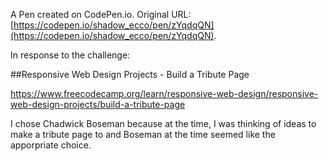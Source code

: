 A Pen created on CodePen.io. Original URL: [https://codepen.io/shadow_ecco/pen/zYqdqQN](https://codepen.io/shadow_ecco/pen/zYqdqQN).

In response to the challenge:

##Responsive Web Design Projects - Build a Tribute Page

https://www.freecodecamp.org/learn/responsive-web-design/responsive-web-design-projects/build-a-tribute-page

I chose Chadwick Boseman because at the time, I was thinking of ideas to make a tribute page to and Boseman at the time seemed like the apporpriate choice. 


